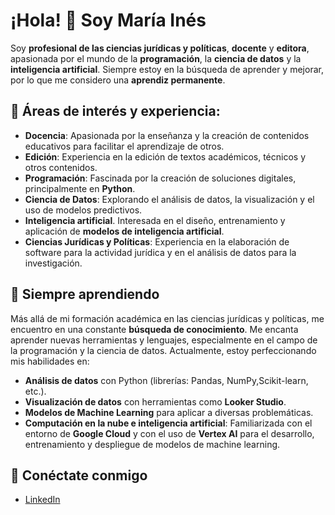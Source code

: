 # ¡Hola! 👋 Soy María Inés

Soy **profesional de las ciencias jurídicas y políticas**, **docente** y **editora**, apasionada por el mundo de la **programación**, la **ciencia de datos** y la **inteligencia artificial**. Siempre estoy en la búsqueda de aprender y mejorar, por lo que me considero una **aprendiz permanente**.

## 🧠 Áreas de interés y experiencia:

- **Docencia**: Apasionada por la enseñanza y la creación de contenidos educativos para facilitar el aprendizaje de otros.
- **Edición**: Experiencia en la edición de textos académicos, técnicos y otros contenidos.
- **Programación**: Fascinada por la creación de soluciones digitales, principalmente en **Python**.
- **Ciencia de Datos**: Explorando el análisis de datos, la visualización y el uso de modelos predictivos.
- **Inteligencia artificial**. Interesada en el diseño, entrenamiento y aplicación de **modelos de inteligencia artificial**. 
- **Ciencias Jurídicas y Políticas**: Experiencia en la elaboración de software para la actividad jurídica y en el análisis de datos para la investigación.

## 🌱 Siempre aprendiendo

Más allá de mi formación académica en las ciencias jurídicas y políticas, me encuentro en una constante **búsqueda de conocimiento**. Me encanta aprender nuevas herramientas y lenguajes, especialmente en el campo de la programación y la ciencia de datos. Actualmente, estoy perfeccionando mis habilidades en:

- **Análisis de datos** con Python (librerías: Pandas, NumPy,Scikit-learn, etc.).
- **Visualización de datos** con herramientas como **Looker Studio**.
- **Modelos de Machine Learning** para aplicar a diversas problemáticas.
- **Computación en la nube e inteligencia artificial**: Familiarizada con el entorno de **Google Cloud** y con el uso de **Vertex AI** para el desarrollo, entrenamiento y despliegue de modelos de machine learning.

## 🔗 Conéctate conmigo
- [LinkedIn](https://www.linkedin.com/in/mariainesabarrateguif)
